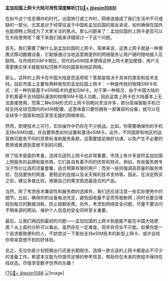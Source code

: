 **孟加拉国上网卡大陆可用性深度解析[[TG💪+ @esim1088](https://t.me/s/esim1088)]**

在如今这个信息爆炸的时代，出国旅行或工作时，网络连接成了我们生活中不可或缺的一部分。尤其是对于经常往返于中国和孟加拉国的朋友来说，如何确保在国外也能顺畅上网成为了大家关注的焦点。那么问题来了：孟加拉国的上网卡是否可以在大陆使用呢？接下来我们就来详细探讨一下这个问题。

首先，我们需要了解什么是孟加拉国的上网卡。简单来说，这类上网卡就是一种便携式移动数据设备，它能够通过当地运营商提供的网络服务让用户随时随地接入互联网。与传统的SIM卡相比，现代的eSIM技术使得这种上网卡更加便捷，用户无需更换实体卡就能轻松切换不同的国家和地区网络。

那么，这样的上网卡在中国大陆是否适用呢？答案是取决于具体的类型和技术支持。目前市面上主要有两种类型的孟加拉国上网卡：一种是传统的物理SIM卡形式；另一种则是基于eSIM技术的虚拟SIM卡。对于第一种情况，由于中国大陆的手机普遍不支持国际漫游的物理SIM卡插入功能，因此这类上网卡在大陆基本上无法直接使用。而第二种eSIM形式的上网卡则相对灵活许多，部分高端智能手机已经支持全球范围内的eSIM配置，这意味着只要你拥有一部兼容的设备，就可以在全球多个国家和地区享受无缝的网络体验。

然而，即便技术上可行，实际操作中仍存在不少挑战。比如，你需要确保你的手机支持eSIM功能，并且要熟悉如何设置和激活eSIM卡。此外，不同国家和地区的运营商可能有不同的资费标准和服务条款，这需要提前做好功课，以免产生不必要的费用或者遇到意想不到的问题。

除了技术层面的考量，选择合适的上网卡也非常重要。市场上有许多提供孟加拉国上网服务的品牌和服务商，它们各自有着不同的优势和特点。例如，有些服务商专注于性价比高的流量套餐，适合预算有限的用户；而另一些则强调高质量的服务体验，包括更快的网速、更稳定的连接以及全天候的技术支持等。因此，在决定购买之前，建议多做比较，根据自己的需求挑选最适合的产品。

当然，除了考虑技术兼容性和服务商的选择外，我们还应该注意一些实际使用中的细节。比如，确保你的设备电池充足，避免因电量不足而导致断网；同时也要合理规划每日的数据消耗，防止超额收费。另外，考虑到网络安全问题，尽量不要访问不明来源的网站，保护个人信息的安全同样至关重要。

最后，让我们再回到最初的问题——孟加拉国的上网卡到底能不能在中国大陆使用？从上面的分析可以看出，虽然存在一定难度，但并非完全不可能。如果你是一个追求极致便利的人，不妨尝试一下那些支持eSIM技术的新型上网卡，或许会给你带来意想不到的好体验。

总之，无论你是计划短期出行还是长期居住，选择一款合适的上网卡都是必不可少的准备工作。希望本文能为你提供足够的参考信息，帮助你在未来的旅程中保持在线状态，尽情享受数字世界的乐趣！

[[TG💪+ @esim1088](https://t.me/s/esim1088) ![Image](https://i.postimg.cc/4NQfJmqS/Snipaste-2025-05-13-00-14-12.png)]